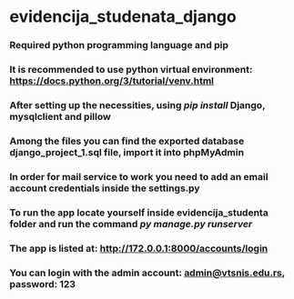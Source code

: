 # evidencija_studenata_django
### Required **python** programming language and **pip**
### It is recommended to use **python virtual environment**: https://docs.python.org/3/tutorial/venv.html
### After setting up the necessities, using *pip install* **Django**, **mysqlclient** and **pillow**
### Among the files you can find the exported database **django_project_1.sql** file, import it into **phpMyAdmin**
### In order for mail service to work you need to add an email account credentials inside the **settings.py**
### To run the app locate yourself inside **evidencija_studenta** folder and run the command *py manage.py runserver*
### The app is listed at: http://172.0.0.1:8000/accounts/login
### You can login with the admin account: admin@vtsnis.edu.rs, password: 123
